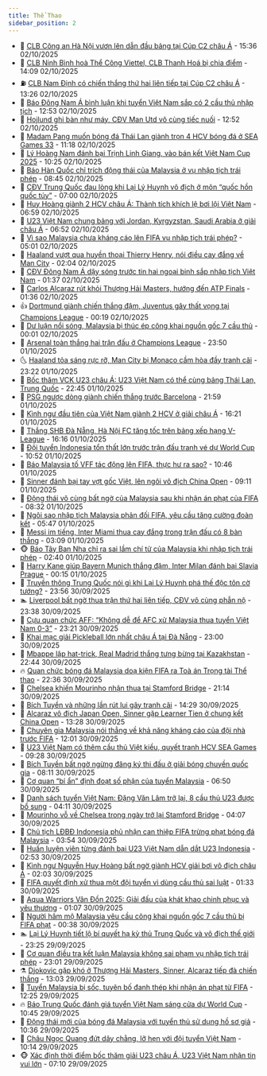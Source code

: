 ```yaml
---
title: Thể Thao
sidebar_position: 2
---
```


<!-- dantri-the-thao:START -->
- 🎡 [CLB Công an Hà Nội vươn lên dẫn đầu bảng tại Cúp C2 châu Á](https://dantri.com.vn/the-thao/clb-cong-an-ha-noi-vuon-len-dan-dau-bang-tai-cup-c2-chau-a-20251002223426170.htm) - 15:36 02/10/2025
- 💯 [CLB Ninh Bình hoà Thể Công Viettel, CLB Thanh Hoá bị chia điểm](https://dantri.com.vn/the-thao/clb-ninh-binh-hoa-the-cong-viettel-clb-thanh-hoa-bi-chia-diem-20251002205507087.htm) - 14:09 02/10/2025
- ⛽️ [CLB Nam Định có chiến thắng thứ hai liên tiếp tại Cúp C2 châu Á](https://dantri.com.vn/the-thao/clb-nam-dinh-co-chien-thang-thu-hai-lien-tiep-tai-cup-c2-chau-a-20251002202152745.htm) - 13:26 02/10/2025
- 💃 [Báo Đông Nam Á bình luận khi tuyển Việt Nam sắp có 2 cầu thủ nhập tịch](https://dantri.com.vn/the-thao/bao-dong-nam-a-binh-luan-khi-tuyen-viet-nam-sap-co-2-cau-thu-nhap-tich-20251002191901634.htm) - 12:53 02/10/2025
- 🌈 [Hojlund ghi bàn như máy, CĐV Man Utd vô cùng tiếc nuối](https://dantri.com.vn/the-thao/hojlund-ghi-ban-nhu-may-cdv-man-utd-vo-cung-tiec-nuoi-20251002195232706.htm) - 12:52 02/10/2025
- 🦅 [Madam Pang muốn bóng đá Thái Lan giành trọn 4 HCV bóng đá ở SEA Games 33](https://dantri.com.vn/the-thao/madam-pang-muon-bong-da-thai-lan-gianh-tron-4-hcv-bong-da-o-sea-games-33-20251002173426532.htm) - 11:18 02/10/2025
- 🌝 [Lý Hoàng Nam đánh bại Trịnh Linh Giang, vào bán kết Việt Nam Cup 2025](https://dantri.com.vn/the-thao/ly-hoang-nam-danh-bai-trinh-linh-giang-vao-ban-ket-viet-nam-cup-2025-20251002144227374.htm) - 10:25 02/10/2025
- 🚀 [Báo Hàn Quốc chỉ trích động thái của Malaysia ở vụ nhập tịch trái phép](https://dantri.com.vn/the-thao/bao-han-quoc-chi-trich-dong-thai-cua-malaysia-o-vu-nhap-tich-trai-phep-20251002151631510.htm) - 08:45 02/10/2025
- 🎉 [CĐV Trung Quốc đau lòng khi Lại Lý Huynh vô địch ở môn “quốc hồn quốc túy”](https://dantri.com.vn/the-thao/cdv-trung-quoc-dau-long-khi-lai-ly-huynh-vo-dich-o-mon-quoc-hon-quoc-tuy-20251001172602324.htm) - 07:00 02/10/2025
- 📝 [Huy Hoàng giành 2 HCV châu Á: Thành tích khích lệ bơi lội Việt Nam](https://dantri.com.vn/the-thao/huy-hoang-gianh-2-hcv-chau-a-thanh-tich-khich-le-boi-loi-viet-nam-20251002132315549.htm) - 06:59 02/10/2025
- 🦄 [U23 Việt Nam chung bảng với Jordan, Kyrgyzstan, Saudi Arabia ở giải châu Á](https://dantri.com.vn/the-thao/u23-viet-nam-chung-bang-voi-jordan-kyrgyzstan-saudi-arabia-o-giai-chau-a-20251002135219316.htm) - 06:52 02/10/2025
- 🎉 [Vì sao Malaysia chưa kháng cáo lên FIFA vụ nhập tịch trái phép?](https://dantri.com.vn/the-thao/vi-sao-malaysia-chua-khang-cao-len-fifa-vu-nhap-tich-trai-phep-20251002113204615.htm) - 05:01 02/10/2025
- 💼 [Haaland vượt qua huyền thoại Thierry Henry, nói điều cay đắng về Man City](https://dantri.com.vn/the-thao/haaland-vuot-qua-huyen-thoai-thierry-henry-noi-dieu-cay-dang-ve-man-city-20251002084616993.htm) - 02:04 02/10/2025
- 🤡 [CĐV Đông Nam Á dậy sóng trước tin hai ngoại binh sắp nhập tịch Việt Nam](https://dantri.com.vn/the-thao/cdv-dong-nam-a-day-song-truoc-tin-hai-ngoai-binh-sap-nhap-tich-viet-nam-20251002001255243.htm) - 01:37 02/10/2025
- 🦆 [Carlos Alcaraz rút khỏi Thượng Hải Masters, hướng đến ATP Finals](https://dantri.com.vn/the-thao/carlos-alcaraz-rut-khoi-thuong-hai-masters-huong-den-atp-finals-20251002091409234.htm) - 01:36 02/10/2025
- 👍 [Dortmund giành chiến thắng đậm, Juventus gây thất vọng tại Champions League](https://dantri.com.vn/the-thao/dortmund-gianh-chien-thang-dam-juventus-gay-that-vong-tai-champions-league-20251002071024880.htm) - 00:19 02/10/2025
- 💼 [Dư luận nổi sóng, Malaysia bị thúc ép công khai nguồn gốc 7 cầu thủ](https://dantri.com.vn/the-thao/du-luan-noi-song-malaysia-bi-thuc-ep-cong-khai-nguon-goc-7-cau-thu-20251002064909372.htm) - 00:01 02/10/2025
- 🦒 [Arsenal toàn thắng hai trận đấu ở Champions League](https://dantri.com.vn/the-thao/arsenal-toan-thang-hai-tran-dau-o-champions-league-20251002065012683.htm) - 23:50 01/10/2025
- 🌜 [Haaland tỏa sáng rực rỡ, Man City bị Monaco cầm hòa đầy tranh cãi](https://dantri.com.vn/the-thao/haaland-toa-sang-ruc-ro-man-city-bi-monaco-cam-hoa-day-tranh-cai-20251002062021870.htm) - 23:22 01/10/2025
- 🦆 [Bốc thăm VCK U23 châu Á: U23 Việt Nam có thể cùng bảng Thái Lan, Trung Quốc](https://dantri.com.vn/the-thao/boc-tham-vck-u23-chau-a-u23-viet-nam-co-the-cung-bang-thai-lan-trung-quoc-20251001224711595.htm) - 22:45 01/10/2025
- 💪 [PSG ngược dòng giành chiến thắng trước Barcelona](https://dantri.com.vn/the-thao/psg-nguoc-dong-gianh-chien-thang-truoc-barcelona-20251002051322813.htm) - 21:59 01/10/2025
- 🧠 [Kình ngư đầu tiên của Việt Nam giành 2 HCV ở giải châu Á](https://dantri.com.vn/the-thao/kinh-ngu-dau-tien-cua-viet-nam-gianh-2-hcv-o-giai-chau-a-20251001232131492.htm) - 16:21 01/10/2025
- 🦄 [Thắng SHB Đà Nẵng, Hà Nội FC tăng tốc trên bảng xếp hạng V-League](https://dantri.com.vn/the-thao/thang-shb-da-nang-ha-noi-fc-tang-toc-tren-bang-xep-hang-v-league-20251002010218203.htm) - 16:16 01/10/2025
- 🥸 [Đội tuyển Indonesia tổn thất lớn trước trận đấu tranh vé dự World Cup](https://dantri.com.vn/the-thao/doi-tuyen-indonesia-ton-that-lon-truoc-tran-dau-tranh-ve-du-world-cup-20251001170756306.htm) - 10:52 01/10/2025
- 🤠 [Báo Malaysia tố VFF tác động lên FIFA, thực hư ra sao?](https://dantri.com.vn/the-thao/bao-malaysia-to-vff-tac-dong-len-fifa-thuc-hu-ra-sao-20251001174553805.htm) - 10:46 01/10/2025
- 👺 [Sinner đánh bại tay vợt gốc Việt, lên ngôi vô địch China Open](https://dantri.com.vn/the-thao/sinner-danh-bai-tay-vot-goc-viet-len-ngoi-vo-dich-china-open-20251001161122168.htm) - 09:11 01/10/2025
- 📝 [Động thái vô cùng bất ngờ của Malaysia sau khi nhận án phạt của FIFA](https://dantri.com.vn/the-thao/dong-thai-vo-cung-bat-ngo-cua-malaysia-sau-khi-nhan-an-phat-cua-fifa-20251001153209307.htm) - 08:32 01/10/2025
- 🦆 [Ngôi sao nhập tịch Malaysia phản đối FIFA, yêu cầu tăng cường đoàn kết](https://dantri.com.vn/the-thao/ngoi-sao-nhap-tich-malaysia-phan-doi-fifa-yeu-cau-tang-cuong-doan-ket-20251001124356570.htm) - 05:47 01/10/2025
- 🥳 [Messi im tiếng, Inter Miami thua cay đắng trong trận đấu có 8 bàn thắng](https://dantri.com.vn/the-thao/messi-im-tieng-inter-miami-thua-cay-dang-trong-tran-dau-co-8-ban-thang-20251001095744245.htm) - 03:09 01/10/2025
- 🐵 [Báo Tây Ban Nha chỉ ra sai lầm chí tử của Malaysia khi nhập tịch trái phép](https://dantri.com.vn/the-thao/bao-tay-ban-nha-chi-ra-sai-lam-chi-tu-cua-malaysia-khi-nhap-tich-trai-phep-20251001092613364.htm) - 02:40 01/10/2025
- 🤩 [Harry Kane giúp Bayern Munich thắng đậm, Inter Milan đánh bại Slavia Prague](https://dantri.com.vn/the-thao/harry-kane-giup-bayern-munich-thang-dam-inter-milan-danh-bai-slavia-prague-20251001070658622.htm) - 00:15 01/10/2025
- 🤠 [Truyền thông Trung Quốc nói gì khi Lại Lý Huynh phá thế độc tôn cờ tướng?](https://dantri.com.vn/the-thao/truyen-thong-trung-quoc-noi-gi-khi-lai-ly-huynh-pha-the-doc-ton-co-tuong-20250930201210465.htm) - 23:56 30/09/2025
- 🏊 [Liverpool bất ngờ thua trận thứ hai liên tiếp, CĐV vô cùng phẫn nộ](https://dantri.com.vn/the-thao/liverpool-bat-ngo-thua-tran-thu-hai-lien-tiep-cdv-vo-cung-phan-no-20251001063809750.htm) - 23:38 30/09/2025
- 🗽 [Cựu quan chức AFF: “Không dễ để AFC xử Malaysia thua tuyển Việt Nam 0-3”](https://dantri.com.vn/the-thao/cuu-quan-chuc-aff-khong-de-de-afc-xu-malaysia-thua-tuyen-viet-nam-0-3-20251001013023402.htm) - 23:21 30/09/2025
- 🚀 [Khai mạc giải Pickleball lớn nhất châu Á tại Đà Nẵng](https://dantri.com.vn/the-thao/khai-mac-giai-pickleball-lon-nhat-chau-a-tai-da-nang-20251001085038015.htm) - 23:00 30/09/2025
- 🎉 [Mbappe lập hat-trick, Real Madrid thắng tưng bừng tại Kazakhstan](https://dantri.com.vn/the-thao/mbappe-lap-hat-trick-real-madrid-thang-tung-bung-tai-kazakhstan-20251001054413984.htm) - 22:44 30/09/2025
- 🔥 [Quan chức bóng đá Malaysia doạ kiện FIFA ra Toà án Trọng tài Thể thao](https://dantri.com.vn/the-thao/quan-chuc-bong-da-malaysia-doa-kien-fifa-ra-toa-an-trong-tai-the-thao-20250930224848778.htm) - 22:36 30/09/2025
- 🎉 [Chelsea khiến Mourinho nhận thua tại Stamford Bridge](https://dantri.com.vn/the-thao/chelsea-khien-mourinho-nhan-thua-tai-stamford-bridge-20251001041309796.htm) - 21:14 30/09/2025
- 🎡 [Bích Tuyền và những lần rút lui gây tranh cãi](https://dantri.com.vn/the-thao/bich-tuyen-va-nhung-lan-rut-lui-gay-tranh-cai-20250930212917856.htm) - 14:29 30/09/2025
- 🐻 [Alcaraz vô địch Japan Open, Sinner gặp Learner Tien ở chung kết China Open](https://dantri.com.vn/the-thao/alcaraz-vo-dich-japan-open-sinner-gap-learner-tien-o-chung-ket-china-open-20250930202436656.htm) - 13:28 30/09/2025
- 🌊 [Chuyên gia Malaysia nói thẳng về khả năng kháng cáo của đội nhà trước FIFA](https://dantri.com.vn/the-thao/chuyen-gia-malaysia-noi-thang-ve-kha-nang-khang-cao-cua-doi-nha-truoc-fifa-20250930184124322.htm) - 12:01 30/09/2025
- 💃 [U23 Việt Nam có thêm cầu thủ Việt kiều, quyết tranh HCV SEA Games](https://dantri.com.vn/the-thao/u23-viet-nam-co-them-cau-thu-viet-kieu-quyet-tranh-hcv-sea-games-20250930162515546.htm) - 09:28 30/09/2025
- 🤔 [Bích Tuyền bất ngờ ngừng đăng ký thi đấu ở giải bóng chuyền quốc gia](https://dantri.com.vn/the-thao/bich-tuyen-bat-ngo-ngung-dang-ky-thi-dau-o-giai-bong-chuyen-quoc-gia-20250930151127938.htm) - 08:11 30/09/2025
- 🤭 [Cơ quan “bí ẩn” định đoạt số phận của tuyển Malaysia](https://dantri.com.vn/the-thao/co-quan-bi-an-dinh-doat-so-phan-cua-tuyen-malaysia-20250930115052478.htm) - 06:50 30/09/2025
- 👹 [Danh sách tuyển Việt Nam: Đặng Văn Lâm trở lại, 8 cầu thủ U23 được bổ sung](https://dantri.com.vn/the-thao/danh-sach-tuyen-viet-nam-dang-van-lam-tro-lai-8-cau-thu-u23-duoc-bo-sung-20250930110859326.htm) - 04:11 30/09/2025
- 🗽 [Mourinho vỗ về Chelsea trong ngày trở lại Stamford Bridge](https://dantri.com.vn/the-thao/mourinho-vo-ve-chelsea-trong-ngay-tro-lai-stamford-bridge-20250930110640162.htm) - 04:07 30/09/2025
- 🥳 [Chủ tịch LĐBĐ Indonesia phủ nhận can thiệp FIFA trừng phạt bóng đá Malaysia](https://dantri.com.vn/the-thao/chu-tich-ldbd-indonesia-phu-nhan-can-thiep-fifa-trung-phat-bong-da-malaysia-20250930103258670.htm) - 03:54 30/09/2025
- 💃 [Huấn luyện viên từng đánh bại U23 Việt Nam dẫn dắt U23 Indonesia](https://dantri.com.vn/the-thao/huan-luyen-vien-tung-danh-bai-u23-viet-nam-dan-dat-u23-indonesia-20250930094033507.htm) - 02:53 30/09/2025
- 🧰 [Kình ngư Nguyễn Huy Hoàng bất ngờ giành HCV giải bơi vô địch châu Á](https://dantri.com.vn/the-thao/kinh-ngu-nguyen-huy-hoang-bat-ngo-gianh-hcv-giai-boi-vo-dich-chau-a-20250930085827798.htm) - 02:03 30/09/2025
- 💪 [FIFA quyết định xử thua một đội tuyển vì dùng cầu thủ sai luật](https://dantri.com.vn/the-thao/fifa-quyet-dinh-xu-thua-mot-doi-tuyen-vi-dung-cau-thu-sai-luat-20250930083303412.htm) - 01:33 30/09/2025
- 🚀 [Aqua Warriors Vân Đồn 2025: Giải đấu của khát khao chinh phục và yêu thương](https://dantri.com.vn/the-thao/aqua-warriors-van-don-2025-giai-dau-cua-khat-khao-chinh-phuc-va-yeu-thuong-20250930080738005.htm) - 01:07 30/09/2025
- 🤠 [Người hâm mộ Malaysia yêu cầu công khai nguồn gốc 7 cầu thủ bị FIFA phạt](https://dantri.com.vn/the-thao/nguoi-ham-mo-malaysia-yeu-cau-cong-khai-nguon-goc-7-cau-thu-bi-fifa-phat-20250930073750249.htm) - 00:38 30/09/2025
- 🏊 [Lại Lý Huynh tiết lộ bí quyết hạ kỳ thủ Trung Quốc và vô địch thế giới](https://dantri.com.vn/the-thao/lai-ly-huynh-tiet-lo-bi-quyet-ha-ky-thu-trung-quoc-va-vo-dich-the-gioi-20250930021024550.htm) - 23:25 29/09/2025
- 🦄 [Cơ quan điều tra kết luận Malaysia không sai phạm vụ nhập tịch trái phép](https://dantri.com.vn/the-thao/co-quan-dieu-tra-ket-luan-malaysia-khong-sai-pham-vu-nhap-tich-trai-phep-20250929201131405.htm) - 23:01 29/09/2025
- ⚗️ [Djokovic gặp khó ở Thượng Hải Masters, Sinner, Alcaraz tiếp đà chiến thắng](https://dantri.com.vn/the-thao/djokovic-gap-kho-o-thuong-hai-masters-sinner-alcaraz-tiep-da-chien-thang-20250929181847636.htm) - 13:03 29/09/2025
- 🥷 [Tuyển Malaysia bị sốc, tuyên bố đanh thép khi nhận án phạt từ FIFA](https://dantri.com.vn/the-thao/tuyen-malaysia-bi-soc-tuyen-bo-danh-thep-khi-nhan-an-phat-tu-fifa-20250929192345808.htm) - 12:25 29/09/2025
- 🔥 [Báo Trung Quốc đánh giá tuyển Việt Nam sáng cửa dự World Cup](https://dantri.com.vn/the-thao/bao-trung-quoc-danh-gia-tuyen-viet-nam-sang-cua-du-world-cup-20250929171459727.htm) - 10:45 29/09/2025
- 🦅 [Động thái mới của bóng đá Malaysia với tuyển thủ sử dụng hồ sơ giả](https://dantri.com.vn/the-thao/dong-thai-moi-cua-bong-da-malaysia-voi-tuyen-thu-su-dung-ho-so-gia-20250929163831240.htm) - 10:36 29/09/2025
- 🌝 [Châu Ngọc Quang đứt dây chằng, lỡ hẹn với đội tuyển Việt Nam](https://dantri.com.vn/the-thao/chau-ngoc-quang-dut-day-chang-lo-hen-voi-doi-tuyen-viet-nam-20250929172936447.htm) - 10:14 29/09/2025
- 🐵 [Xác định thời điểm bốc thăm giải U23 châu Á, U23 Việt Nam nhận tin vui lớn](https://dantri.com.vn/the-thao/xac-dinh-thoi-diem-boc-tham-giai-u23-chau-a-u23-viet-nam-nhan-tin-vui-lon-20250929140913390.htm) - 07:10 29/09/2025<!-- dantri-the-thao:END -->
